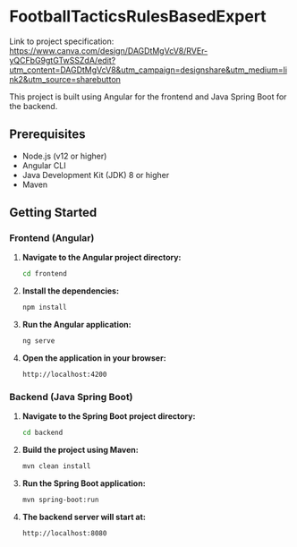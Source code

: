# FootballTacticsRulesBasedExpert

Link to project specification: https://www.canva.com/design/DAGDtMgVcV8/RVEr-yQCFbG9gtGTwSSZdA/edit?utm_content=DAGDtMgVcV8&utm_campaign=designshare&utm_medium=link2&utm_source=sharebutton

This project is built using Angular for the frontend and Java Spring Boot for the backend.

## Prerequisites

- Node.js (v12 or higher)
- Angular CLI
- Java Development Kit (JDK) 8 or higher
- Maven

## Getting Started

### Frontend (Angular)

1. **Navigate to the Angular project directory:**
    ```sh
    cd frontend
    ```

2. **Install the dependencies:**
    ```sh
    npm install
    ```

3. **Run the Angular application:**
    ```sh
    ng serve
    ```

4. **Open the application in your browser:**
    ```
    http://localhost:4200
    ```

### Backend (Java Spring Boot)

1. **Navigate to the Spring Boot project directory:**
    ```sh
    cd backend
    ```

2. **Build the project using Maven:**
    ```sh
    mvn clean install
    ```

3. **Run the Spring Boot application:**
    ```sh
    mvn spring-boot:run
    ```

4. **The backend server will start at:**
    ```
    http://localhost:8080
    ```


